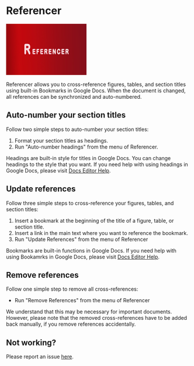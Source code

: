 # Referencer

<img src="/images/banner.jpg" width="220px">

Referencer allows you to cross-reference figures, tables, and section titles using built-in Bookmarks in Google Docs. When the document is changed, all references can be synchronized and auto-numbered.

## Auto-number your section titles

Follow two simple steps to auto-number your section titles:

1. Format your section titles as headings.
2. Run "Auto-number headings" from the menu of Referencer.

Headings are built-in style for titles in Google Docs. You can change headings to the style that you want. If you need help with using headings in Google Docs, please visit [Docs Editor Help](https://support.google.com/docs/answer/116338?hl=en&co=GENIE.Platform=Desktop).

## Update references

Follow three simple steps to cross-reference your figures, tables, and section titles:

1. Insert a bookmark at the beginning of the title of a figure, table, or section title.
2. Insert a link in the main text where you want to reference the bookmark.
3. Run "Update References" from the menu of Referencer

Bookmarks are built-in functions in Google Docs. If you need help with using Bookamrks in Google Docs, please visit [Docs Editor Help](https://support.google.com/docs/answer/45893?hl=en&co=GENIE.Platform=Desktop).

## Remove references

Follow one simple step to remove all cross-references:

* Run "Remove References" from the menu of Referencer

We understand that this may be necessary for important documents. However, please note that the removed cross-references have to be added back manually, if you remove references accidentally.

## Not working?

Please report an issue [here](https://github.com/Citasion/referencer/issues/new).
